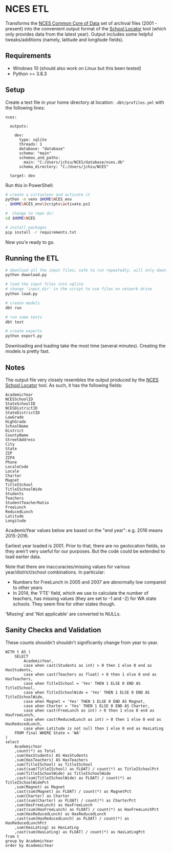 
# NCES ETL

Transforms the [NCES Common Core of Data](https://nces.ed.gov/ccd/) set of
archival files (2001 - present) into the convenient output format of the
[School Locator](https://nces.ed.gov/ccd/schoolsearch/) tool (which only
provides data from the latest year). Output includes some helpful
tweaks/additions (namely, latitude and longitude fields).

## Requirements

- Windows 10 (should also work on Linux but this been tested)
- Python >= 3.8.3

## Setup

Create a text file in your home directory at location: `.dbt/profiles.yml` with the following lines:

```
nces:

  outputs:

    dev:
      type: sqlite
      threads: 1
      database: "database"
      schema: "main"
      schemas_and_paths:
        main: "C:/Users/jchiu/NCES/database/nces.db"
      schema_directory: "C:/Users/jchiu/NCES"

  target: dev
```

Run this in PowerShell:

```sh
# create a virtualenv and activate it
python -m venv $HOME\NCES_env
. $HOME\NCES_env\Scripts\activate.ps1

#  change to repo dir
cd $HOME\NCES

# install packages
pip install -r requirements.txt
```

Now you'e ready to go.

## Running the ETL

```sh
# download all the input files; safe to run repeatedly, will only download what's missing
python download.py

# load the input files into sqlite
# change 'input_dir' in the script to use files on network drive
python load.py

# create models
dbt run

# run some tests
dbt test

# create exports
python export.py
```

Downloading and loading take the most time (several minutes). Creating the models is pretty fast.

## Notes

The output file very closely resembles the output produced by the [NCES School Locator](https://nces.ed.gov/ccd/schoolsearch/) tool.
As such, it has the following fields:

```
AcademicYear
NCESSchoolID
StateSchoolID
NCESDistrictID
StateDistrictID
LowGrade
HighGrade
SchoolName
District
CountyName
StreetAddress
City
State
ZIP
ZIP4
Phone
LocaleCode
Locale
Charter
Magnet
TitleISchool
TitleISchoolWide
Students
Teachers
StudentTeacherRatio
FreeLunch
ReducedLunch
Latitude
Longitude
```

AcademicYear values below are based on the "end year": e.g. 2016 means 2015-2016.

Earliest year loaded is 2001. Prior to that, there are no geolocation fields,
so they aren't very useful for our purposes. But the code could be extended to
load earlier data.

Note that there are inaccuracies/missing values for various year/district/school
combinations. In particular:
- Numbers for FreeLunch in 2005 and 2007 are abnormally low compared to other years
- In 2014, the 'FTE' field, which we use to calculate the number of teachers,
has missing values (they are set to -1 and -2) for WA state schools. They seem fine
for other states though.

'Missing' and 'Not applicable' are converted to NULLs.

## Sanity Checks and Validation

These counts shouldn't shouldn't significantly change from year to year.

```
WITH t AS (
    SELECT
        AcademicYear,
        case when cast(Students as int) > 0 then 1 else 0 end as HasStudents,
        case when cast(Teachers as float) > 0 then 1 else 0 end as HasTeachers,
        case when TitleISchool = 'Yes' THEN 1 ELSE 0 END AS TitleISchool,
        case when TitleISchoolWide = 'Yes' THEN 1 ELSE 0 END AS TitleISchoolWide,
        case when Magnet = 'Yes' THEN 1 ELSE 0 END AS Magnet,
        case when Charter = 'Yes' THEN 1 ELSE 0 END AS Charter,
        case when cast(FreeLunch as int) > 0 then 1 else 0 end as HasFreeLunch,
        case when cast(ReducedLunch as int) > 0 then 1 else 0 end as HasReducedLunch,
        case when Latitude is not null then 1 else 0 end as HasLatLng
    FROM final WHERE State = 'WA'
)
select
    AcademicYear
    ,count(*) as Total
	,sum(HasStudents) AS HasStudents
	,sum(HasTeachers) AS HasTeachers
    ,sum(TitleISchool) as TitleISchool
    ,cast(sum(TitleISchool) as FLOAT) / count(*) as TitleISchoolPct
    ,sum(TitleISchoolWide) as TitleISchoolWide
    ,cast(sum(TitleISchoolWide) as FLOAT) / count(*) as TitleISchoolWidePct
    ,sum(Magnet) as Magnet
    ,cast(sum(Magnet) as FLOAT) / count(*) as MagnetPct
    ,sum(Charter) as Charter
    ,cast(sum(Charter) as FLOAT) / count(*) as CharterPct
    ,sum(HasFreeLunch) as HasFreeLunch
    ,cast(sum(HasFreeLunch) as FLOAT) / count(*) as HasFreeLunchPct
    ,sum(HasReducedLunch) as HasReducedLunch
    ,cast(sum(HasReducedLunch) as FLOAT) / count(*) as HasReducedLunchPct
    ,sum(HasLatLng) as HasLatLng
    ,cast(sum(HasLatLng) as FLOAT) / count(*) as HasLatLngPct
from t
group by AcademicYear
order by AcademicYear
```
